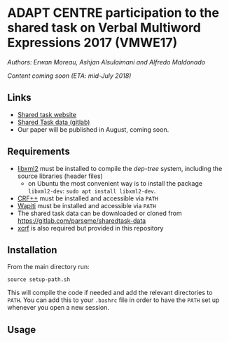 # ADAPT CENTRE participation to the shared task on Verbal Multiword Expressions 2017 (VMWE17)

*Authors: Erwan Moreau, Ashjan Alsulaimani and Alfredo Maldonado*

*Content coming soon (ETA: mid-July 2018)*

## Links

* [Shared task website](http://multiword.sourceforge.net/PHITE.php?sitesig=CONF&page=CONF_05_MWE_2017___lb__EACL__rb__)
* [Shared Task data (gitlab)](https://gitlab.com/parseme/sharedtask-data)
* Our paper will be published in August, coming soon.


## Requirements

* [libxml2](http://www.xmlsoft.org/) must be installed to compile the *dep-tree* system, including the source libraries (header files)
  * on Ubuntu the most convenient way is to install the package `libxml2-dev`: `sudo apt install libxml2-dev`.
* [CRF++](https://taku910.github.io/crfpp/) must be installed and accessible via `PATH`
* [Wapiti](https://wapiti.limsi.fr/) must be installed and accessible via `PATH`
* The shared task data can be downloaded or cloned from https://gitlab.com/parseme/sharedtask-data
* [xcrf](http://treecrf.gforge.inria.fr/) is also required but provided in this repository

  
  
## Installation

From the main directory run:

```
source setup-path.sh
```

This will compile the code if needed and add the relevant directories to `PATH`. You can add this to your `.bashrc` file in order to have the `PATH` set up whenever you open a new session.

## Usage
